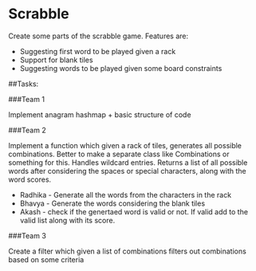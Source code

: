 # Scrabble
Create some parts of the scrabble game. Features are:
- Suggesting first word to be played given a rack
- Support for blank tiles
- Suggesting words to be played given some board constraints

##Tasks:

###Team 1

Implement anagram hashmap + basic structure of code

###Team 2

Implement a function which given a rack of tiles, generates all possible combinations. Better to make a separate class like 
Combinations or something for this. 
Handles wildcard entries. Returns a list of all possible words after considering the spaces or special characters, along with the word scores.

- Radhika - Generate all the words from the characters in the rack
- Bhavya - Generate the words considering the blank tiles
- Akash - check if the genertaed word is valid or not. If valid add to the valid list along with its score.

###Team 3

Create a filter which given a list of combinations filters out combinations based on some criteria
